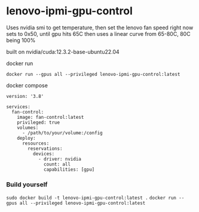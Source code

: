 # lenovo-ipmi-gpu-control
Uses nvidia smi to get temperature, then set the lenovo fan speed
right now sets to 0x50, until gpu hits 65C then uses a linear curve from 65-80C, 80C being 100%

built on  nvidia/cuda:12.3.2-base-ubuntu22.04

docker run

```docker run --gpus all --privileged lenovo-ipmi-gpu-control:latest```

docker compose
```
version: '3.8'

services:
  fan-control:
    image: fan-control:latest
    privileged: true
    volumes:
      - /path/to/your/volume:/config
    deploy:
      resources:
        reservations:
          devices:
            - driver: nvidia
              count: all
              capabilities: [gpu]
```


### Build yourself
``` sudo docker build -t lenovo-ipmi-gpu-control:latest . ```
```docker run --gpus all --privileged lenovo-ipmi-gpu-control:latest```
